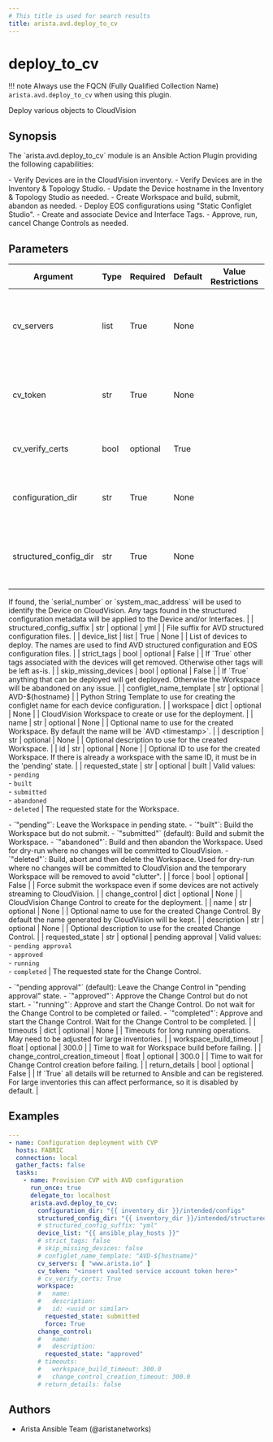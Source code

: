 ```yaml
---
# This title is used for search results
title: arista.avd.deploy_to_cv
---
```

<!--
  ~ Copyright (c) 2023-2024 Arista Networks, Inc.
  ~ Use of this source code is governed by the Apache License 2.0
  ~ that can be found in the LICENSE file.
  -->

# deploy_to_cv

!!! note
    Always use the FQCN (Fully Qualified Collection Name) `arista.avd.deploy_to_cv` when using this plugin.

Deploy various objects to CloudVision

## Synopsis

The \`arista.avd.deploy\_to\_cv\` module is an Ansible Action Plugin providing the following capabilities\:

\- Verify Devices are in the CloudVision inventory.
\- Verify Devices are in the Inventory \& Topology Studio.
\- Update the Device hostname in the Inventory \& Topology Studio as needed.
\- Create Workspace and build, submit, abandon as needed.
\- Deploy EOS configurations using \"Static Configlet Studio\".
\- Create and associate Device and Interface Tags.
\- Approve, run, cancel Change Controls as needed.

## Parameters

| Argument | Type | Required | Default | Value Restrictions | Description |
| -------- | ---- | -------- | ------- | ------------------ | ----------- |
| cv_servers | list | True | None |  | List of hostnames or IP addresses for CloudVision instance to deploy to. |
| cv_token | str | True | None |  | Service account token. It is strongly recommended to use Vault for this. |
| cv_verify_certs | bool | optional | True |  | Verifies CloudVison server certificates. |
| configuration_dir | str | True | None |  | Path to directory containing .cfg files with EOS configurations. |
| structured_config_dir | str | True | None |  | Path to directory containing files with AVD structured configurations.
If found, the \`serial\_number\` or \`system\_mac\_address\` will be used to identify the Device on CloudVision.
Any tags found in the structured configuration metadata will be applied to the Device and/or Interfaces. |
| structured_config_suffix | str | optional | yml |  | File suffix for AVD structured configuration files. |
| device_list | list | True | None |  | List of devices to deploy. The names are used to find AVD structured configuration and EOS configuration files. |
| strict_tags | bool | optional | False |  | If \`True\` other tags associated with the devices will get removed. Otherwise other tags will be left as\-is. |
| skip_missing_devices | bool | optional | False |  | If \`True\` anything that can be deployed will get deployed. Otherwise the Workspace will be abandoned on any issue. |
| configlet_name_template | str | optional | AVD-${hostname} |  | Python String Template to use for creating the configlet name for each device configuration. |
| workspace | dict | optional | None |  | CloudVision Workspace to create or use for the deployment. |
|     name | str | optional | None |  | Optional name to use for the created Workspace. By default the name will be \`AVD \<timestamp\>\`. |
|     description | str | optional | None |  | Optional description to use for the created Workspace. |
|     id | str | optional | None |  | Optional ID to use for the created Workspace. If there is already a workspace with the same ID, it must be in the \'pending\' state. |
|     requested_state | str | optional | built | Valid values:<br>- <code>pending</code><br>- <code>built</code><br>- <code>submitted</code><br>- <code>abandoned</code><br>- <code>deleted</code> | The requested state for the Workspace.

\- \`\"pending\"\`\: Leave the Workspace in pending state.
\- \`\"built\"\`\: Build the Workspace but do not submit.
\- \`\"submitted\"\` \(default\)\: Build and submit the Workspace.
\- \`\"abandoned\"\`\: Build and then abandon the Workspace.
    Used for dry\-run where no changes will be committed to CloudVision.
\- \`\"deleted\"\`\: Build, abort and then delete the Workspace.
    Used for dry\-run where no changes will be committed to CloudVision and the temporary Workspace will be removed to avoid \"clutter\". |
|     force | bool | optional | False |  | Force submit the workspace even if some devices are not actively streaming to CloudVision. |
| change_control | dict | optional | None |  | CloudVision Change Control to create for the deployment. |
|     name | str | optional | None |  | Optional name to use for the created Change Control. By default the name generated by CloudVision will be kept. |
|     description | str | optional | None |  | Optional description to use for the created Change Control. |
|     requested_state | str | optional | pending approval | Valid values:<br>- <code>pending approval</code><br>- <code>approved</code><br>- <code>running</code><br>- <code>completed</code> | The requested state for the Change Control.

\- \`\"pending approval\"\` \(default\)\: Leave the Change Control in \"pending approval\" state.
\- \`\"approved\"\`\: Approve the Change Control but do not start.
\- \`\"running\"\`\: Approve and start the Change Control. Do not wait for the Change Control to be completed or failed.
\- \`\"completed\"\`\: Approve and start the Change Control. Wait for the Change Control to be completed. |
| timeouts | dict | optional | None |  | Timeouts for long running operations. May need to be adjusted for large inventories. |
|     workspace_build_timeout | float | optional | 300.0 |  | Time to wait for Workspace build before failing. |
|     change_control_creation_timeout | float | optional | 300.0 |  | Time to wait for Change Control creation before failing. |
| return_details | bool | optional | False |  | If \`True\` all details will be returned to Ansible and can be registered.
For large inventories this can affect performance, so it is disabled by default. |

## Examples

```yaml
---
- name: Configuration deployment with CVP
  hosts: FABRIC
  connection: local
  gather_facts: false
  tasks:
    - name: Provision CVP with AVD configuration
      run_once: true
      delegate_to: localhost
      arista.avd.deploy_to_cv:
        configuration_dir: "{{ inventory_dir }}/intended/configs"
        structured_config_dir: "{{ inventory_dir }}/intended/structured_configs"
        # structured_config_suffix: "yml"
        device_list: "{{ ansible_play_hosts }}"
        # strict_tags: false
        # skip_missing_devices: false
        # configlet_name_template: "AVD-${hostname}"
        cv_servers: [ "www.arista.io" ]
        cv_token: "<insert vaulted service account token here>"
        # cv_verify_certs: True
        workspace:
        #   name:
        #   description:
        #   id: <uuid or similar>
          requested_state: submitted
          force: True
        change_control:
        #   name:
        #   description:
          requested_state: "approved"
        # timeouts:
        #   workspace_build_timeout: 300.0
        #   change_control_creation_timeout: 300.0
        # return_details: false
```

## Authors

- Arista Ansible Team (@aristanetworks)
